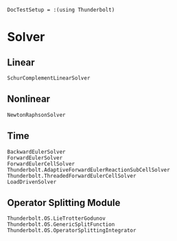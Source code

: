 ```@meta
DocTestSetup = :(using Thunderbolt)
```

# Solver

## Linear

```@docs
SchurComplementLinearSolver
```

## Nonlinear

```@docs
NewtonRaphsonSolver
```


## Time

```@docs
BackwardEulerSolver
ForwardEulerSolver
ForwardEulerCellSolver
Thunderbolt.AdaptiveForwardEulerReactionSubCellSolver
Thunderbolt.ThreadedForwardEulerCellSolver
LoadDrivenSolver
```

## Operator Splitting Module

```@docs
Thunderbolt.OS.LieTrotterGodunov
Thunderbolt.OS.GenericSplitFunction
Thunderbolt.OS.OperatorSplittingIntegrator
```
